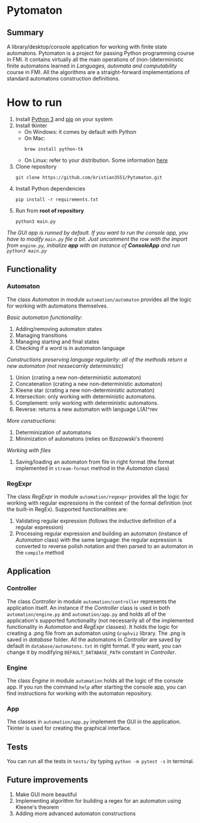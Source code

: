 # Pytomaton
## Summary
A library/desktop/console application for working with finite state automatons. Pytomaton is a project for passing Python programming course in FMI. It contains virtually all the main operations of (non-)deterministic finite automatons learned in *Languages, automata and computability* course in FMI. All the algorithms are a straight-forward implementations of standard automatons construction definitions. 

# How to run

1. Install [Python 3](https://www.python.org/downloads/) and [pip](https://pip.pypa.io/en/stable/installation/) on your system
2. Install tkinter
    - On Windows: it comes by default with Python
    - On Mac:
      ```
      brew install python-tk
      ```
    - On Linux: refer to your distribution. Some information [here](https://stackoverflow.com/a/25905642/12036073)
3. Clone repository
    ```
    git clone https://github.com/kristian3551/Pytomaton.git
    ```
4. Install Python dependencies
    ```
    pip install -r requirements.txt
    ```
5. Run from **root of repository**
    ```
    python3 main.py
    ```
*The GUI app is runned by default. If you want to run the console app, you have to modify `main.py` file a bit. Just uncomment the row with the import from `engine.py`, initialize **app** with an instance of **ConsoleApp** and run `python3 main.py`*

## Functionality

### Automaton
The class *Automaton* in module `automation/automaton` provides all the logic for working with automatons themselves.

*Basic automaton functionality:*
1. Adding/removing automaton states
2. Managing transitions
3. Managing starting and final states
4. Checking if a word is in automaton language  

*Constructions preserving language regularity: all of the methods return a new automaton (not nessecarrily deterministic)*
1. Union (crating a new non-deterministic automaton)
2. Concatenation (crating a new non-deterministic automaton)
3. Kleene star (crating a new non-deterministic automaton)
4. Intersection: only working with deterministic automatons.
5. Complement: only working with deterministic automatons.
6. Reverse: returns a new automaton with language L(A)^rev

*More constructions:*  
1. Determinization of automatons
2. Minimization of automatons (relies on Bzozowski's theorem)

*Working with files*  
1. Saving/loading an automaton from file in right format (the format implemented in `stream-format` method in the *Automaton* class)

### RegExpr
The class *RegExpr* in module `automation/regexpr` provides all the logic for working with regular expressions in the context of the formal definition (not the built-in RegEx).
Supported functionalities are:  
1. Validating regular expression (follows the inductive definition of a regular expression)
2. Processing regular expression and building an automaton (instance of *Automaton* class) with the same language: the regular expression is converted to reverse polish notation and then parsed to an automaton in the `compile` method

## Application

### Controller
The class *Controller* in module `automation/controller` represents the application itself. An instance if the *Controller* class is used in both `automation/engine.py` and `automation/app.py` and holds all of the application's supported functionality (not necessarily all of the implemented functionality in *Automaton* and *RegExpr* classes). It holds the logic for creating a .png file from an automaton using `Graphviz` library. The .png is saved in *database* folder. All the automatons in *Controller* are saved by default in `database/automatons.txt` in right format. If you want, you can change it by modifying `DEFAULT_DATABASE_PATH` constant in *Controller*.

### Engine
The class *Engine* in module `automation` holds all the logic of the console app. If you run the command `help` after starting the console app, you can find instructions for working with the automaton repository.

### App
The classes in `automation/app.py` implement the GUI in the application. Tkinter is used for creating the graphical interface.

## Tests
You can run all the tests in `tests/` by typing `python -m pytest -s` in terminal.

## Future improvements
1. Make GUI more beautiful
2. Implementing algorithm for building a regex for an automaton using Kleene's theorem
3. Adding more advanced automaton constructions
